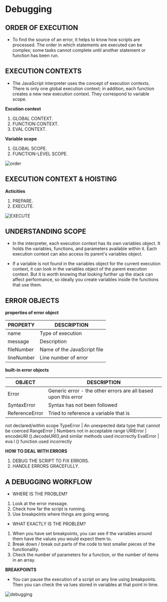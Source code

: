 # Debugging


## ORDER OF EXECUTION

- To find the source of an error, it helps to know how scripts are processed.
The order in which statements are executed can be complex; some tasks
cannot complete until another statement or function has been run.

## EXECUTION CONTEXTS

- The JavaScript interpreter uses the concept of execution contexts. There is only one global execution context; in addition, each function creates a new new execution context. They correspond to variable scope.


**Excution context**

1. GLOBAL CONTEXT.
2. FUNCTION CONTEXT.
3. EVAL CONTEXT. 

**Variable scope**

1. GLOBAL SCOPE.
2. FUNCTION-LEVEL SCOPE.

![order](https://miro.medium.com/max/2000/1*ACtBy8CIepVTOSYcVwZ34Q.png)




## EXECUTION CONTEXT & HOISTING

**Acticities**


1. PREPARE.
2. EXECUTE. 

![EXECUTE](https://whynotgoogleit.com/wp-content/uploads/2020/05/JavaScript-Global-Execution-context-execution-phase.jpg)


## UNDERSTANDING SCOPE

- In the interpreter, each execution context has its own variables object. It holds the variables, functions, and parameters available within it. Each execution context can also access its parent's variables object.

- If a variable is not found in the variables object
for the current execution context, it can look in the
variables object of the parent execution context.
But it is worth knowing that looking further up the
stack can affect performance, so ideally you create
variables inside the functions that use them.


## ERROR OBJECTS

**properties of error object**

PROPERTY | DESCRIPTION
--------- | ------------ 
name | Type of execution
message | Description
fileNumber | Name of the JavaScript file
lineNumber | Line number of error


**built-in error objects**

OBJECT | DESCRIPTION 
------- | -----------
Error | Generic error - the other errors are all based upon this error
SyntaxError | Syntax has not been followed
ReferenceError | Tried to reference a variable that is
not declared/within scope
TypeError | An unexpected data type that
cannot be coerced
RangeError | Numbers not in acceptable range
URIError | encodeURI ().decodeURI(),and
similar methods used incorrectly
EvalError | eva l () function used incorrectly

**HOW TO DEAL WITH ERRORS**

1. DEBUG THE SCRIPT TO FIX ERRORS.
2. HANDLE ERRORS GRACEFULLY. 

## A DEBUGGING WORKFLOW

- WHERE IS THE PROBLEM?

1. Look at the error message.
2. Check how far the script is running.
3. Use breakpoints where things are going wrong.

- WHAT EXACTLY IS THE PROBLEM?

1. When you have set breakpoints, you can see if the
variables around them have the values you would
expect them to.
2. Break down / break out parts of the code to test
smaller pieces of the functionality.
3. Check the number of parameters for a function, or
the number of items in an array.


**BREAKPOINTS**

- You can pause the execution of a script on any
line using breakpoints. Then you can check the
va lues stored in variables at that point in time.


![debugging](https://cdn.educba.com/academy/wp-content/uploads/2019/09/What-is-Debugging.png)

